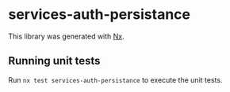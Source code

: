 # services-auth-persistance

This library was generated with [Nx](https://nx.dev).

## Running unit tests

Run `nx test services-auth-persistance` to execute the unit tests.
